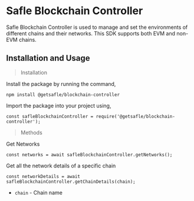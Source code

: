 # **Safle Blockchain Controller**

Safle Blockchain Controller is used to manage and set the environments of different chains and their networks. This SDK supports both EVM and non-EVM chains.


## **Installation and Usage**

> Installation

Install the package by running the command,

`npm install @getsafle/blockchain-controller`

Import the package into your project using,

`const safleBlockchainController = require('@getsafle/blockchain-controller');`

> Methods

Get Networks

`const networks = await safleBlockchainController.getNetworks();`


Get all the network details of a specific chain

`const networkDetails = await safleBlockchainController.getChainDetails(chain);`

* `chain` - Chain name
